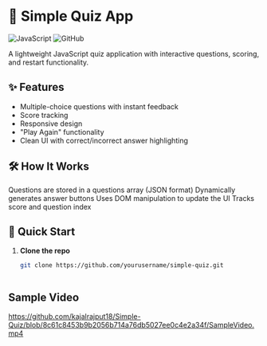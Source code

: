 # 📝 Simple Quiz App 


![JavaScript](https://img.shields.io/badge/JavaScript-ES6+-F7DF1E?logo=javascript&logoColor=black)
![GitHub](https://img.shields.io/badge/GitHub-Open%20Source-181717?logo=github)

A lightweight JavaScript quiz application with interactive questions, scoring, and restart functionality.


## ✨ Features
- Multiple-choice questions with instant feedback
- Score tracking
- Responsive design
- "Play Again" functionality
- Clean UI with correct/incorrect answer highlighting
  
## 🛠️ How It Works
Questions are stored in a questions array (JSON format)
Dynamically generates answer buttons
Uses DOM manipulation to update the UI
Tracks score and question index



## 🚀 Quick Start
1. **Clone the repo**
   ```bash
   git clone https://github.com/yourusername/simple-quiz.git



## Sample Video
https://github.com/kajalrajput18/Simple-Quiz/blob/8c61c8453b9b2056b714a76db5027ee0c4e2a34f/SampleVideo.mp4
